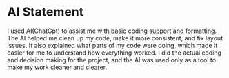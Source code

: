 # AI Statement

I used AI(ChatGpt) to assist me with basic coding support and formatting. The AI helped me clean up my code, make it more consistent, and fix layout issues. It also explained what parts of my code were doing, which made it easier for me to understand how everything worked. I did the actual coding and decision making for the project, and the AI was used only as a tool to make my work cleaner and clearer.
